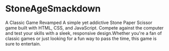 # StoneAgeSmackdown
A Classic Game Revamped  A simple yet addictive Stone Paper Scissor game built with HTML, CSS, and JavaScript. Compete against the computer and test your skills with a sleek, responsive design.Whether you're a fan of classic games or just looking for a fun way to pass the time, this game is sure to entertain.
